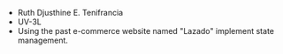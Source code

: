 * Ruth Djusthine E. Tenifrancia
* UV-3L
* Using the past e-commerce website named "Lazado" implement state management.